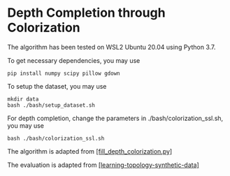 # Depth Completion through Colorization

The algorithm has been tested on WSL2 Ubuntu 20.04 using Python 3.7.

To get necessary dependencies, you may use
```
pip install numpy scipy pillow gdown
```

To setup the dataset, you may use
```
mkdir data
bash ./bash/setup_dataset.sh
```

For depth completion, change the parameters in ./bash/colorization_ssl.sh, you may use
```
bash ./bash/colorization_ssl.sh
```

The algorithm is adapted from [[fill_depth_colorization.py]](https://gist.github.com/ialhashim/be6235489a9c43c6d240e8331836586a)

The evaluation is adapted from [[learning-topology-synthetic-data]](https://github.com/alexklwong/learning-topology-synthetic-data)